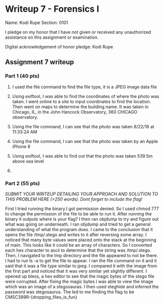 Writeup 7 - Forensics I
======

Name: Kodi Rupe
Section: 0101

I pledge on my honor that I have not given or received any unauthorized assistance on this assignment or examination.

Digital acknowledgement of honor pledge: Kodi Rupe

## Assignment 7 writeup

### Part 1 (40 pts)

1. I used the file command to find the file type, it is a JPEG image data file

2. Using exiftool, I was able to find the coordinates of where the photo was taken. I went online to a site to input coordinates to find the location. Then went on maps to determine the building name. It was taken in Chicago, IL, in the John Hancock Observatory, 360 CHICAGO observatory.

3. Using the file command, I can see that the photo was taken 8/22/18 at 11:33:24 AM

4. Using the file command, I can see that the photo was taken by an Apple iPhone 8

5. Using exiftool, I was able to find out that the photo was taken 539.5m above sea level

6.

### Part 2 (55 pts)

*SUBMIT YOUR WRITEUP DETAILING YOUR APPROACH AND SOLUTION TO THIS PROBLEM HERE (>250 words). Dont forget to include the flag!*

First I tried running the binary.I got permission denied. So I used chmod 777 to change the permission of the file to be able to run it. After running the binary it outputs where is your flag? I then ran objdump to try and figure out what was going on underneath. I ran objdump and tried to get a general understanding of what the program does. I came to the conclusion that it opens the file /tmp/.stego and writes to it after reversing some array. I noticed that many byte values were placed onto the stack at the beginning of main. This looks like it could be an array of characters. So I converted each hex character to ascii to determine that the string was /tmp/.stego. Then, I navigated to the tmp directory and the file appeared to not be there. I had to run ls -a to get the file to appear. I ran the file command on it and it said that it was a file type similar to jpeg. I compared it with the image from the first part and noticed that it was very similar yet slightly different. I opened up bless, a hex editor to see that the magic bytes of the stego file were corrupted. After fixing the magic bytes I was able to view the image which was an image of a stegosauras. I then used steghide and inferred the password was stegosaurus. The led to me finding the flag to be CMSC389R-{dropping_files_is_fun}